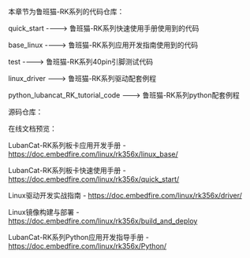 本章节为鲁班猫-RK系列的代码仓库：

quick_start ---->   鲁班猫-RK系列快速使用手册使用到的代码

base_linux  ---->   鲁班猫-RK系列应用开发指南使用到的代码

test        ---->   鲁班猫-RK系列40pin引脚测试代码

linux_driver --->   鲁班猫-RK系列驱动配套例程

python_lubancat_RK_tutorial_code --->  鲁班猫-RK系列python配套例程



源码仓库：




在线文档预览：

LubanCat-RK系列板卡应用开发手册 - https://doc.embedfire.com/linux/rk356x/linux_base/

LubanCat-RK系列板卡快速使用手册 - https://doc.embedfire.com/linux/rk356x/quick_start/

Linux驱动开发实战指南 - https://doc.embedfire.com/linux/rk356x/driver/

Linux镜像构建与部署 - https://doc.embedfire.com/linux/rk356x/build_and_deploy

LubanCat-RK系列Python应用开发指导手册 - https://doc.embedfire.com/linux/rk356x/Python/
